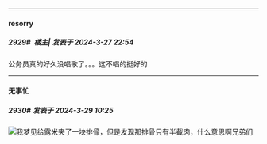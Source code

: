 ﻿
*****

####  resorry  
##### 2929#         楼主| 发表于 2024-3-27 22:54

公务员真的好久没唱歌了。。。这不唱的挺好的


*****

####  无事忙  
##### 2930#       发表于 2024-3-29 10:25

<img src="https://static.saraba1st.com/image/smiley/face2017/126.png" referrerpolicy="no-referrer">我梦见给露米夹了一块排骨，但是发现那排骨只有半截肉，什么意思啊兄弟们

